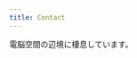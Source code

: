 ```yaml
---
title: Contact
---
```


電脳空間の辺境に棲息しています。
<!-- I live in the outlying part of cyberspace and would not
like to be contacted. -->
